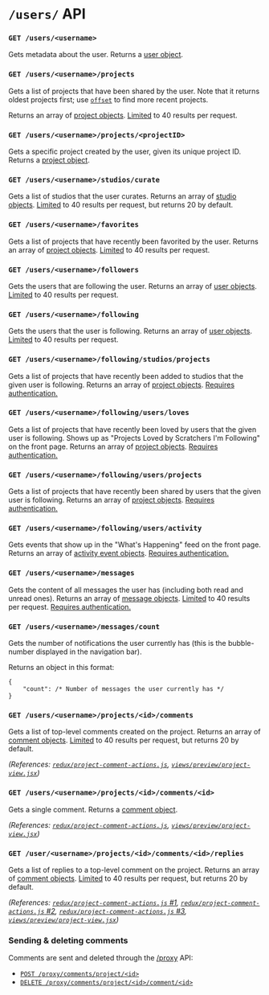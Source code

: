 # `/users/` API

### `GET /users/<username>`

Gets metadata about the user. Returns a [user object](definitions/user_object.md).

### `GET /users/<username>/projects`

Gets a list of projects that have been shared by the user. Note that it returns oldest projects first; use [`offset`](../etc/limits_and_offsets.md) to find more recent projects.

Returns an array of [project objects](definitions/project_object.md). [Limited](../etc/limits_and_offsets.md) to 40 results per request.

### `GET /users/<username>/projects/<projectID>`

Gets a specific project created by the user, given its unique project ID. Returns a [project object](definitions/project_object.md).

### `GET /users/<username>/studios/curate`

Gets a list of studios that the user curates. Returns an array of [studio objects](definitions/studio_object.md). [Limited](../etc/limits_and_offsets.md) to 40 results per request, but returns 20 by default.

### `GET /users/<username>/favorites`

Gets a list of projects that have recently been favorited by the user. Returns an array of [project objects](definitions/project_object.md). [Limited](../etc/limits_and_offsets.md) to 40 results per request.

### `GET /users/<username>/followers`

Gets the users that are following the user. Returns an array of [user objects](definitions/user_object.md). [Limited](../etc/limits_and_offsets.md) to 40 results per request.

### `GET /users/<username>/following`

Gets the users that the user is following. Returns an array of [user objects](definitions/user_object.md). [Limited](../etc/limits_and_offsets.md) to 40 results per request.

### `GET /users/<username>/following/studios/projects`

Gets a list of projects that have recently been added to studios that the given user is following. Returns an array of [project objects](definitions/project_object.md). [Requires authentication.](../etc/authentication.md)

### `GET /users/<username>/following/users/loves`

Gets a list of projects that have recently been loved by users that the given user is following. Shows up as "Projects Loved by Scratchers I'm Following" on the front page.  Returns an array of [project objects](definitions/project_object.md). [Requires authentication.](../etc/authentication.md)

### `GET /users/<username>/following/users/projects`

Gets a list of projects that have recently been shared by users that the given user is following. Returns an array of [project objects](definitions/project_object.md). [Requires authentication.](../etc/authentication.md)

### `GET /users/<username>/following/users/activity`

Gets events that show up in the "What's Happening" feed on the front page.  Returns an array of [activity event objects](definitions/activity_event_object.md).  [Requires authentication.](../etc/authentication.md)

### `GET /users/<username>/messages`

Gets the content of all messages the user has (including both read and unread ones). Returns an array of [message objects](definitions/message_object.md). [Limited](../etc/limits_and_offsets.md) to 40 results per request. [Requires authentication.](../etc/authentication.md)

### `GET /users/<username>/messages/count`

Gets the number of notifications the user currently has (this is the bubble-number displayed in the navigation bar).

Returns an object in this format:

```
{
    "count": /* Number of messages the user currently has */
}
```

### `GET /users/<username>/projects/<id>/comments`

Gets a list of top-level comments created on the project. Returns an array of [comment objects](definitions/comment_object.md). [Limited](../etc/limits_and_offsets.md) to 40 results per request, but returns 20 by default.

*(References: [`redux/project-comment-actions.js`](https://github.com/scratchfoundation/scratch-www/blob/1534b8938e97bd5bbe2c5bec965545a24ac3202c/src/redux/project-comment-actions.js#L54-L84), [`views/preview/project-view.jsx`](https://github.com/scratchfoundation/scratch-www/blob/1534b8938e97bd5bbe2c5bec965545a24ac3202c/src/views/preview/project-view.jsx#L182-L183))*

### `GET /users/<username>/projects/<id>/comments/<id>`

Gets a single comment. Returns a [comment object](definitions/comment_object.md).

*(References: [`redux/project-comment-actions.js`](https://github.com/scratchfoundation/scratch-www/blob/1534b8938e97bd5bbe2c5bec965545a24ac3202c/src/redux/project-comment-actions.js#L86-L115), [`views/preview/project-view.jsx`](https://github.com/scratchfoundation/scratch-www/blob/1534b8938e97bd5bbe2c5bec965545a24ac3202c/src/views/preview/project-view.jsx#L179-L180))*

### `GET /user/<username>/projects/<id>/comments/<id>/replies`

Gets a list of replies to a top-level comment on the project. Returns an array of [comment objects](defintiions/comment_object.md). [Limited](../etc/limits_and_offsets.md) to 40 results per request, but returns 20 by default.

*(References: [`redux/project-comment-actions.js` #1](https://github.com/scratchfoundation/scratch-www/blob/1534b8938e97bd5bbe2c5bec965545a24ac3202c/src/redux/project-comment-actions.js#L25-L52), [`redux/project-comment-actions.js` #2](https://github.com/scratchfoundation/scratch-www/blob/1534b8938e97bd5bbe2c5bec965545a24ac3202c/src/redux/project-comment-actions.js#L73-L76), [`redux/project-comment-actions.js` #3](https://github.com/scratchfoundation/scratch-www/blob/1534b8938e97bd5bbe2c5bec965545a24ac3202c/src/redux/project-comment-actions.js#L108-L113), [`views/preview/project-view.jsx`](https://github.com/scratchfoundation/scratch-www/blob/1534b8938e97bd5bbe2c5bec965545a24ac3202c/src/views/preview/project-view.jsx#L576-L578))*

### Sending & deleting comments

Comments are sent and deleted through the [/proxy](proxy.md) API:

- [`POST /proxy/comments/project/<id>`](proxy.md#post-proxycommentprojectid)
- [`DELETE /proxy/comments/project/<id>/comment/<id>`](proxy.md#post-proxycommentprojectidcommentid)
